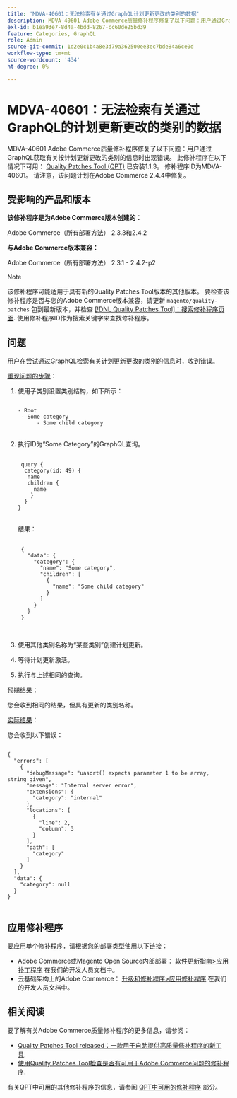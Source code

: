 ```yaml
---
title: 'MDVA-40601：无法检索有关通过GraphQL计划更新更改的类别的数据'
description: MDVA-40601 Adobe Commerce质量修补程序修复了以下问题：用户通过GraphQL获取有关按计划更新更改的类别的信息时出现错误。 安装[Quality Patches Tool (QPT)](https://devdocs.magento.com/guides/v2.4/comp-mgr/patching.html#mqp) 1.1.3后，即可使用此修补程序。 修补程序ID为MDVA-40601。 请注意，该问题计划在Adobe Commerce 2.4.4中修复。
exl-id: b1ea93e7-8d4a-4bdd-8267-cc60de25bd39
feature: Categories, GraphQL
role: Admin
source-git-commit: 1d2e0c1b4a8e3d79a362500ee3ec7bde84a6ce0d
workflow-type: tm+mt
source-wordcount: '434'
ht-degree: 0%

---
```


# MDVA-40601：无法检索有关通过GraphQL的计划更新更改的类别的数据

MDVA-40601 Adobe Commerce质量修补程序修复了以下问题：用户通过GraphQL获取有关按计划更新更改的类别的信息时出现错误。 此修补程序在以下情况下可用： [Quality Patches Tool (QPT)](https://devdocs.magento.com/guides/v2.4/comp-mgr/patching.html#mqp) 已安装1.1.3。 修补程序ID为MDVA-40601。 请注意，该问题计划在Adobe Commerce 2.4.4中修复。

## 受影响的产品和版本

**该修补程序是为Adobe Commerce版本创建的：**

Adobe Commerce（所有部署方法） 2.3.3和2.4.2

**与Adobe Commerce版本兼容：**

Adobe Commerce（所有部署方法） 2.3.1 - 2.4.2-p2

>[!NOTE]
>
>该修补程序可能适用于具有新的Quality Patches Tool版本的其他版本。 要检查该修补程序是否与您的Adobe Commerce版本兼容，请更新 `magento/quality-patches` 包到最新版本，并检查 [[!DNL Quality Patches Tool]：搜索修补程序页面](https://devdocs.magento.com/quality-patches/tool.html#patch-grid). 使用修补程序ID作为搜索关键字来查找修补程序。

## 问题

用户在尝试通过GraphQL检索有关计划更新更改的类别的信息时，收到错误。

<u>重现问题的步骤</u>：

1. 使用子类别设置类别结构，如下所示：

   <pre>
   <code class="language-graphql">
   - Root
    - Some category
         - Some child category
   </code>
   </pre>

1. 执行ID为“Some Category”的GraphQL查询。

   <pre>
    <code class="language-graphql">
    query {
     category(id: 49) {
      name
      children {
        name
       }
     }
   }
   </code>
   </pre>

   结果：

   <pre>
    <code class="language-graphql">
    {
      "data": {
        "category": {
          "name": "Some category",
          "children": [
            {
              "name": "Some child category"
            }
          ]
        }
      }
    }
    </code>
    </pre>

1. 使用其他类别名称为“某些类别”创建计划更新。
1. 等待计划更新激活。
1. 执行与上述相同的查询。

<u>预期结果</u>：

您会收到相同的结果，但具有更新的类别名称。

<u>实际结果</u>：

您会收到以下错误：

<pre>
<code class="language-graphql">
{
  "errors": [
    {
      "debugMessage": "uasort() expects parameter 1 to be array, string given",
      "message": "Internal server error",
      "extensions": {
        "category": "internal"
      },
      "locations": [
        {
          "line": 2,
          "column": 3
        }
      ],
      "path": [
        "category"
      ]
    }
  ],
  "data": {
    "category": null
  }
}
</code>
</pre>

## 应用修补程序

要应用单个修补程序，请根据您的部署类型使用以下链接：

* Adobe Commerce或Magento Open Source内部部署： [软件更新指南>应用补丁程序](https://devdocs.magento.com/guides/v2.4/comp-mgr/patching/mqp.html) 在我们的开发人员文档中。
* 云基础架构上的Adobe Commerce： [升级和修补程序>应用修补程序](https://devdocs.magento.com/cloud/project/project-patch.html) 在我们的开发人员文档中。

## 相关阅读

要了解有关Adobe Commerce质量修补程序的更多信息，请参阅：

* [Quality Patches Tool released：一款用于自助提供高质量修补程序的新工具](/help/announcements/adobe-commerce-announcements/magento-quality-patches-released-new-tool-to-self-serve-quality-patches.md).
* [使用Quality Patches Tool检查是否有可用于Adobe Commerce问题的修补程序](/help/support-tools/patches-available-in-qpt-tool/check-patch-for-magento-issue-with-magento-quality-patches.md).

有关QPT中可用的其他修补程序的信息，请参阅 [QPT中可用的修补程序](https://support.magento.com/hc/en-us/sections/360010506631-Patches-available-in-QPT-tool-) 部分。
